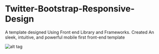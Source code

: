# Twitter-Bootstrap-Responsive-Design
A template designed Using Front end Library and Frameworks.
Created An sleek, intuitive, and powerful mobile first front-end template

![alt tag](https://github.com/divyanshu-rawat/Twitter-Bootstrap-Responsive-Design/blob/master/Screenshot%20from%202016-07-13%2000:20:59.png
)

